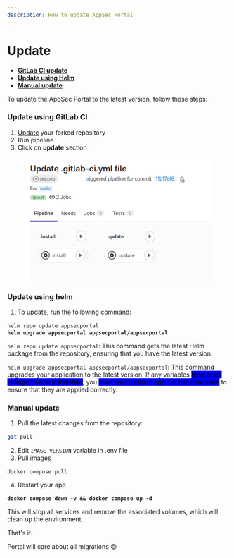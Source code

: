 ```yaml
---
description: How to update AppSec Portal
---
```


# Update

* [**GitLab CI update**](update.md#option-1.-update-using-gitlab-ci)
* [**Update using Helm**](update.md#update-using-helm)
* [**Manual update**](update.md#option-2.-manual-update)



To update the AppSec Portal to the latest version, follow these steps:

### Update using GitLab CI

1. [Update](https://docs.gitlab.com/ee/user/project/repository/mirror/index.html) your forked repository
2. Run pipeline
3. Click on **update** section

<figure><img src="../../.gitbook/assets/pipeline.png" alt=""><figcaption></figcaption></figure>

### Update using helm <a href="#update-using-helm" id="update-using-helm"></a>

1. To update, run the following command:

<pre><code>helm repo update appsecportal
<strong>helm upgrade appsecportal appsecportal/appsecportal
</strong></code></pre>

`helm repo update appsecportal`: This command gets the latest Helm package from the repository, ensuring that you have the latest version.

`helm upgrade appsecportal appsecportal/appsecportal`: This command upgrades your application to the latest version. If any variables <mark style="background-color:blue;">have been changed since installation</mark>, you <mark style="background-color:blue;">must specify them again in this command</mark> to ensure that they are applied correctly.

### **Manual update**

1. Pull the latest changes from the repository:

```bash
git pull
```

2. Edit `IMAGE_VERSION` variable in .env file&#x20;
3. Pull images

```
docker compose pull
```

4. Restart your app

<pre><code><strong>docker compose down -v &#x26;&#x26; docker compose up -d
</strong></code></pre>

This will stop all services and remove the associated volumes, which will clean up the environment.

That's it.&#x20;

Portal will care about all migrations :smile:

